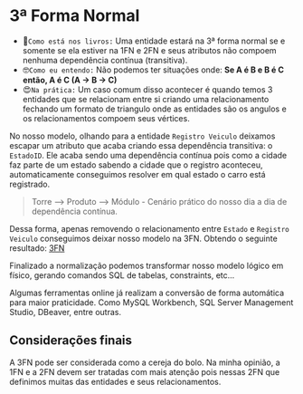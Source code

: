 # 3ª Forma Normal

- 🥸`Como está nos livros:` Uma entidade estará na 3ª forma normal se e somente se ela estiver na 1FN e 2FN e seus atributos não compoem nenhuma dependência contínua (transitiva).
- 🤓`Como eu entendo:` Não podemos ter situações onde: **Se A é B e B é C então, A é C (A -> B -> C)** 
- 😍`Na prática:` Um caso comum disso acontecer é quando temos 3 entidades que se relacionam entre si criando uma relacionamento fechando um formato de triangulo onde as entidades são os angulos e os relacionamentos compoem seus vértices.

No nosso modelo, olhando para a entidade `Registro Veiculo` deixamos escapar um atributo que acaba criando essa dependência transitiva: o `EstadoID`. Ele acaba sendo uma dependência contínua pois como a cidade faz parte de um estado sabendo a cidade que o registro aconteceu, automaticamente conseguimos resolver em qual estado o carro está registrado.

> Torre --> Produto --> Módulo - Cenário prático do nosso dia a dia de dependência contínua.

Dessa forma, apenas removendo o relacionamento entre `Estado` e `Registro Veiculo` conseguimos deixar nosso modelo na 3FN. Obtendo o seguinte resultado: [3FN](https://viewer.diagrams.net/?tags=%7B%7D&highlight=0000ff&edit=_blank&layers=1&nav=1&title=emd.drawio#R7ZpZc6M4EMc%2FjatmH2aKw8b2o6%2FsppJMuZK9Zt80oIAqgLxCju18%2BmmBBAjwlfW1Ez8FtaSW1Pr1HyGnZY%2Bi5a8MzYIH6uGwZRnesmWPW5ZlmkYf%2FgjLKrN0e05m8BnxZKPC8ETesDQa0jonHk60hpzSkJOZbnRpHGOXazbEGF3ozZ5pqI86Qz6uGZ5cFNatfxGPB5m11zEK%2B2%2BY%2BAHPFyxrIqQaS0MSII8uSiZ70rJHjFKePUXLEQ5F8FRcsn43a2rziTEc8106uJ3%2BP7EzGj9EL8vB4M0I7vrRZ%2BnlFYVzueApozNGMEeMUDlxvlLRSBYkClEMpaEbkNC7Rys6F6MnHLkvqjQMKCNvNOYohCoTDFDNuNxcCF25xZPoCWZhZXQee9iTnZ6hXvYx26os52KkThl9yXfFEv1xAu2nKiRGbrpHCVdTUdsgaj2UBOl4ooBC4sfw7EJvzISBuXJ8MfwiIBw%2FzZArDAugXSyDR2qJMpCYcbxcu0Nmvu%2BQMJhGmLMVNJEdFFQyVSxblhcFeKYjbUEZOoUYkrD7ueuCB3iQSOyBh1XDo2UNoYdlfJq9%2FNKynFBs93cGTz5PgzD8CkM3VoypO48gElT0%2FuMu7%2B2R13IrxJGQC%2FBhfEWJS2SXrC0sQmtewVPtYIifeQ7IiIYUdnMc05TbZxKGFVMCm0pi%2Fz7tNW5X0BNgiW0lIAoDOQCnM8UW%2Bp4DySiH2Rdl2HlF3b6grE%2FWOj0rnZ5ttHSPBYtdg%2BVPTNx5eJWRE8tIW9cR8%2Bwy0m6SkVuvUSbSIwRtrBrEdZR%2B8pS3LzvlO7WNfcQ%2BEZsA1mv2X0L255u%2FDZJcJw5OidOQ%2Fk3vfsXO7Xjd%2B34omRItjE%2FTO6i%2FWXOSyEyQ57FGn%2FPvnKbCAsD4KSqf3UwaBmIZMeFEADcsWpZGn4bIRaW5Zd71EfX5joiHPJxNd91MYd0xekVR5VxUXfuG01KRdJu67mb9WPraOYi%2B5saDp063ljoTkEHvKqqnFdWerqmdncE42pGq994vs4%2BV393LPj%2F1a7uYvTCu6X3S9La7F5ff6jBW%2F2bSElw%2FDmTvhttx%2Baix9nLmY7%2F4%2B5ctDOa2i9nSme8qFSeUCqtfuVzpnf3zymy8pW36EG%2FSDB2rvT89bmPipjxOaZKs1ZYNDm5ItK33x1Im8zDXvMf7JjHrF721PcKej5UOUMYD6tMYhZPCWgt%2BKXY49gbipzsoTh7fMKO%2F0wcUr7KaGxKqdoUUiX3AS8L%2FFs9f2h1Z%2FKYcwvN4WWo3XpUKU8wIREbISWaLIUqZp44qfivXFa7SkvLlztlrLoxZREQYNgsNRI3OmYs3xFvenkKG%2Bvgd37JlUIwmUJSR4RBx8qpPuIkeOcaUElhKrozOOmVULrKFyl4FgzVH3Yqjqp8sEDU%2FKcv5uv8D3k231Rvwhv0kfPWYBo%2FGR0VcI0zxbpZgN75Ync2852xrZBegr2H7gDhbO%2BKcvdbOx7NZwbBdPeztynP1yGBXHR0b6Pot%2FWUCrdg092MzF34tETbnwQF5dv4nPHeMLRjuyrNTcVT7Cjo2z02%2FJ1wiz4cUaOuECt3blWijdVaiLUcHMSd8X6LtiqN21dGxia5f8%2F%2BMROvHafN0QKtP761EO2eWaLsCdP%2B9El3NjKqjdwMNxeJfFrPmxT9%2B2pMf)


Finalizado a normalização podemos transformar nosso modelo lógico em físico, gerando comandos SQL de tabelas, constraints, etc...

Algumas ferramentas online já realizam a conversão de forma automática para maior praticidade. Como MySQL Workbench, SQL Server Management Studio, DBeaver, entre outras.

## Considerações finais

A 3FN pode ser considerada como a cereja do bolo. 
Na minha opinião, a 1FN e a 2FN devem ser tratadas com mais atenção pois nessas 2FN que definimos muitas das entidades e seus relacionamentos.

